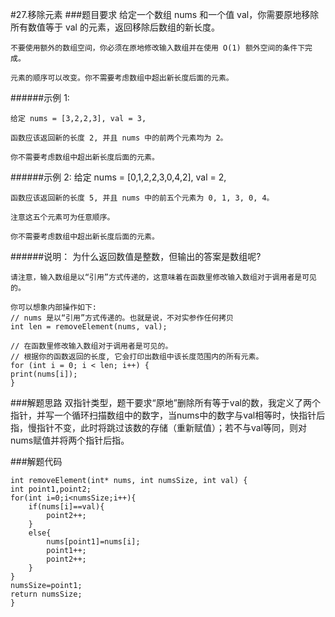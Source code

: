 #27.移除元素
###题目要求
	给定一个数组 nums 和一个值 val，你需要原地移除所有数值等于 val 的元素，返回移除后数组的新长度。

	不要使用额外的数组空间，你必须在原地修改输入数组并在使用 O(1) 额外空间的条件下完成。

	元素的顺序可以改变。你不需要考虑数组中超出新长度后面的元素。

######示例 1:

	给定 nums = [3,2,2,3], val = 3,

	函数应该返回新的长度 2, 并且 nums 中的前两个元素均为 2。

	你不需要考虑数组中超出新长度后面的元素。

######示例 2:
	给定 nums = [0,1,2,2,3,0,4,2], val = 2,

	函数应该返回新的长度 5, 并且 nums 中的前五个元素为 0, 1, 3, 0, 4。

	注意这五个元素可为任意顺序。

	你不需要考虑数组中超出新长度后面的元素。
	
######说明：
	为什么返回数值是整数，但输出的答案是数组呢?

	请注意，输入数组是以“引用”方式传递的，这意味着在函数里修改输入数组对于调用者是可见的。

	你可以想象内部操作如下:
	// nums 是以“引用”方式传递的。也就是说，不对实参作任何拷贝
	int len = removeElement(nums, val);

	// 在函数里修改输入数组对于调用者是可见的。
	// 根据你的函数返回的长度, 它会打印出数组中该长度范围内的所有元素。
	for (int i = 0; i < len; i++) {
    print(nums[i]);
	} 

###解题思路
	双指针类型，题干要求“原地”删除所有等于val的数，我定义了两个指针，并写一个循环扫描数组中的数字，当nums中的数字与val相等时，快指针后指，慢指针不变，此时将跳过该数的存储（重新赋值）；若不与val等同，则对nums赋值并将两个指针后指。

###解题代码

    int removeElement(int* nums, int numsSize, int val) {
    int point1,point2;
    for(int i=0;i<numsSize;i++){
        if(nums[i]==val){
            point2++;
        }
        else{
            nums[point1]=nums[i];
            point1++;
            point2++;
        }  
    }
    numsSize=point1;
    return numsSize;
	}
